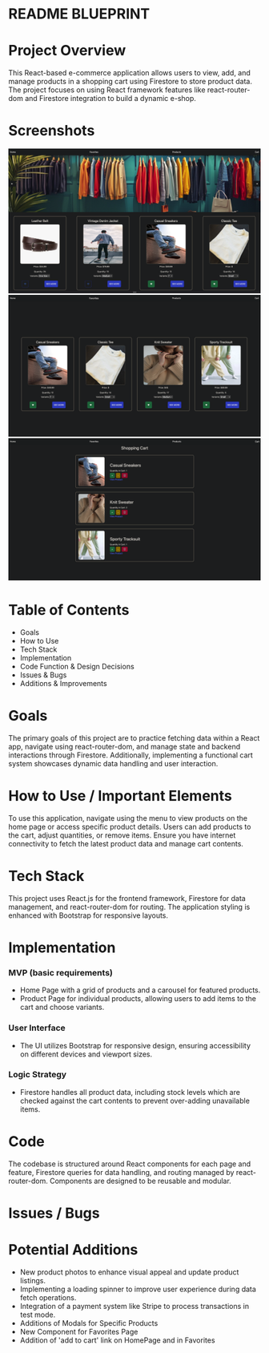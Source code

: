 # README BLUEPRINT

# Project Overview
This React-based e-commerce application allows users to view, add, and manage products in a shopping cart using Firestore to store product data. The project focuses on using React framework features like react-router-dom and Firestore integration to build a dynamic e-shop.

# Screenshots

![Home Page](./public/home-page.png)
![Favorites Page](./public/favorites-page.png)
![Cart Page](./public/cart-page.png)


# Table of Contents
- Goals
- How to Use
- Tech Stack
- Implementation
- Code Function & Design Decisions
- Issues & Bugs
- Additions & Improvements

# Goals
The primary goals of this project are to practice fetching data within a React app, navigate using react-router-dom, and manage state and backend interactions through Firestore. Additionally, implementing a functional cart system showcases dynamic data handling and user interaction.

# How to Use / Important Elements
To use this application, navigate using the menu to view products on the home page or access specific product details. Users can add products to the cart, adjust quantities, or remove items. Ensure you have internet connectivity to fetch the latest product data and manage cart contents.

# Tech Stack
This project uses React.js for the frontend framework, Firestore for data management, and react-router-dom for routing. The application styling is enhanced with Bootstrap for responsive layouts.

# Implementation

### MVP (basic requirements)
- Home Page with a grid of products and a carousel for featured products.
- Product Page for individual products, allowing users to add items to the cart and choose variants.

### User Interface
- The UI utilizes Bootstrap for responsive design, ensuring accessibility on different devices and viewport sizes.

### Logic Strategy
- Firestore handles all product data, including stock levels which are checked against the cart contents to prevent over-adding unavailable items.

# Code
The codebase is structured around React components for each page and feature, Firestore queries for data handling, and routing managed by react-router-dom. Components are designed to be reusable and modular.

# Issues / Bugs

# Potential Additions
- New product photos to enhance visual appeal and update product listings.
- Implementing a loading spinner to improve user experience during data fetch operations.
- Integration of a payment system like Stripe to process transactions in test mode.
- Additions of Modals for Specific Products 
- New Component for Favorites Page
- Addition of 'add to cart' link on HomePage and in Favorites
